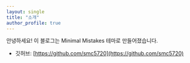 ```yaml
---
layout: single
title: "소개"
author_profile: true
---
```


안녕하세요! 이 블로그는 Minimal Mistakes 테마로 만들어졌습니다.

- 깃허브: [https://github.com/smc5720](https://github.com/smc5720)